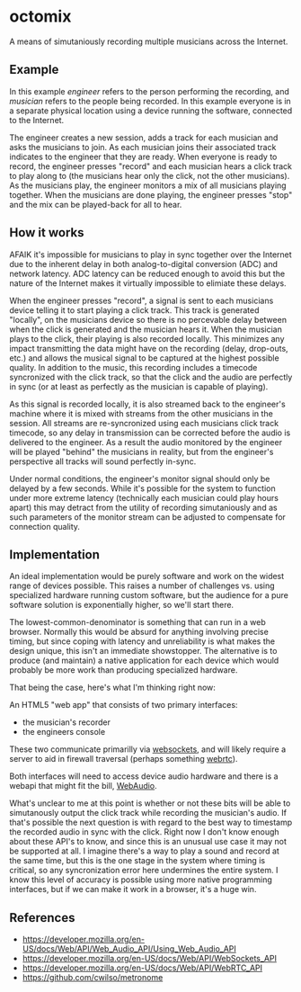 # octomix

A means of simutaniously recording multiple musicians across the Internet.

## Example

In this example *engineer* refers to the person performing the recording, and *musician* refers to the people being recorded.  In this example everyone is in a separate physical location using a device running the software, connected to the Internet.

The engineer creates a new session, adds a track for each musician and asks the musicians to join.  As each musician joins their associated track indicates to the engineer that they are ready.  When everyone is ready to record, the engineer presses "record" and each musician hears a click track to play along to (the musicians hear only the click, not the other musicians).  As the musicians play, the engineer monitors a mix of all musicians playing together.  When the musicians are done playing, the engineer presses "stop" and the mix can be played-back for all to hear.


## How it works

AFAIK it's impossible for musicians to play in sync together over the Internet due to the inherent delay in both analog-to-digital conversion (ADC) and network latency.  ADC latency can be reduced enough to avoid this but the nature of the Internet makes it virtually impossible to elimiate these delays.

When the engineer presses "record", a signal is sent to each musicians device telling it to start playing a click track.  This track is generated "locally", on the musicians device so there is no percevable delay between when the click is generated and the musician hears it.  When the musician plays to the click, their playing is also recorded locally.  This minimizes any impact transmitting the data might have on the recording (delay, drop-outs, etc.) and allows the musical signal to be captured at the highest possible quality.  In addition to the music, this recording includes a timecode syncronized with the click track, so that the click and the audio are perfectly in sync (or at least as perfectly as the musician is capable of playing).  

As this signal is recorded locally, it is also streamed back to the engineer's machine where it is mixed with streams from the other musicians in the session.  All streams are re-syncronized using each musicians click track timecode, so any delay in transmission can be corrected before the audio is delivered to the engineer.  As a result the audio monitored by the engineer will be played "behind" the musicians in reality, but from the engineer's perspective all tracks will sound perfectly in-sync.

Under normal conditions, the engineer's monitor signal should only be delayed by a few seconds.  While it's possible for the system to function under more extreme latency (technically each musician could play hours apart) this may detract from the utility of recording simutaniously and as such parameters of the monitor stream can be adjusted to compensate for connection quality.


## Implementation

An ideal implementation would be purely software and work on the widest range of devices possible.  This raises a number of challenges vs. using specialized hardware running custom software, but the audience for a pure software solution is exponentially higher, so we'll start there.

The lowest-common-denominator is something that can run in a web browser.  Normally this would be absurd for anything involving precise timing, but since coping with latency and unreliability is what makes the design unique, this isn't an immediate showstopper.  The alternative is to produce (and maintain) a native application for each device which would probably be more work than producing specialized hardware. 

That being the case, here's what I'm thinking right now:

An HTML5 "web app" that consists of two primary interfaces: 

* the musician's recorder
* the engineers console

These two communicate primarilly via [websockets](https://developer.mozilla.org/en-US/docs/Web/API/WebSockets_API), and will likely require a server to aid in firewall traversal (perhaps something [webrtc](https://developer.mozilla.org/en-US/docs/Web/API/WebRTC_API)).

Both interfaces will need to access device audio hardware and there is a webapi that might fit the bill, [WebAudio](https://developer.mozilla.org/en-US/docs/Web/API/Web_Audio_API/Using_Web_Audio_API).

What's unclear to me at this point is whether or not these bits will be able to simutanously output the click track while recording the musician's audio.  If that's possible the next question is with regard to the best way to timestamp the recorded audio in sync with the click.  Right now I don't know enough about these API's to know, and since this is an unusual use case it may not be supported at all.  I imagine there's a way to play a sound and record at the same time, but this is the one stage in the system where timing is critical, so any syncronization error here undermines the entire system.  I know this level of accuracy is possible using more native programming interfaces, but if we can make it work in a browser, it's a huge win.


## References

* https://developer.mozilla.org/en-US/docs/Web/API/Web_Audio_API/Using_Web_Audio_API
* https://developer.mozilla.org/en-US/docs/Web/API/WebSockets_API
* https://developer.mozilla.org/en-US/docs/Web/API/WebRTC_API
* https://github.com/cwilso/metronome
